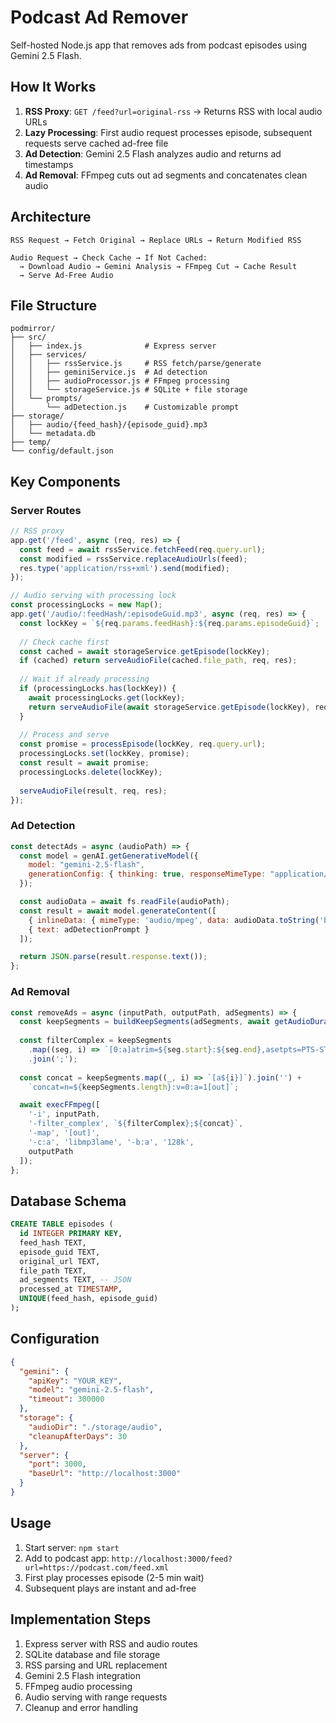 # Podcast Ad Remover

Self-hosted Node.js app that removes ads from podcast episodes using Gemini 2.5 Flash.

## How It Works

1. **RSS Proxy**: `GET /feed?url=original-rss` → Returns RSS with local audio URLs
2. **Lazy Processing**: First audio request processes episode, subsequent requests serve cached ad-free file
3. **Ad Detection**: Gemini 2.5 Flash analyzes audio and returns ad timestamps
4. **Ad Removal**: FFmpeg cuts out ad segments and concatenates clean audio

## Architecture

```
RSS Request → Fetch Original → Replace URLs → Return Modified RSS

Audio Request → Check Cache → If Not Cached:
  → Download Audio → Gemini Analysis → FFmpeg Cut → Cache Result
  → Serve Ad-Free Audio
```

## File Structure

```
podmirror/
├── src/
│   ├── index.js              # Express server
│   ├── services/
│   │   ├── rssService.js     # RSS fetch/parse/generate
│   │   ├── geminiService.js  # Ad detection
│   │   ├── audioProcessor.js # FFmpeg processing
│   │   └── storageService.js # SQLite + file storage
│   └── prompts/
│       └── adDetection.js    # Customizable prompt
├── storage/
│   ├── audio/{feed_hash}/{episode_guid}.mp3
│   └── metadata.db
├── temp/
└── config/default.json
```

## Key Components

### Server Routes
```javascript
// RSS proxy
app.get('/feed', async (req, res) => {
  const feed = await rssService.fetchFeed(req.query.url);
  const modified = rssService.replaceAudioUrls(feed);
  res.type('application/rss+xml').send(modified);
});

// Audio serving with processing lock
const processingLocks = new Map();
app.get('/audio/:feedHash/:episodeGuid.mp3', async (req, res) => {
  const lockKey = `${req.params.feedHash}:${req.params.episodeGuid}`;
  
  // Check cache first
  const cached = await storageService.getEpisode(lockKey);
  if (cached) return serveAudioFile(cached.file_path, req, res);
  
  // Wait if already processing
  if (processingLocks.has(lockKey)) {
    await processingLocks.get(lockKey);
    return serveAudioFile(await storageService.getEpisode(lockKey), req, res);
  }
  
  // Process and serve
  const promise = processEpisode(lockKey, req.query.url);
  processingLocks.set(lockKey, promise);
  const result = await promise;
  processingLocks.delete(lockKey);
  
  serveAudioFile(result, req, res);
});
```

### Ad Detection
```javascript
const detectAds = async (audioPath) => {
  const model = genAI.getGenerativeModel({ 
    model: "gemini-2.5-flash",
    generationConfig: { thinking: true, responseMimeType: "application/json" }
  });

  const audioData = await fs.readFile(audioPath);
  const result = await model.generateContent([
    { inlineData: { mimeType: 'audio/mpeg', data: audioData.toString('base64') } },
    { text: adDetectionPrompt }
  ]);

  return JSON.parse(result.response.text());
};
```

### Ad Removal
```javascript
const removeAds = async (inputPath, outputPath, adSegments) => {
  const keepSegments = buildKeepSegments(adSegments, await getAudioDuration(inputPath));
  
  const filterComplex = keepSegments
    .map((seg, i) => `[0:a]atrim=${seg.start}:${seg.end},asetpts=PTS-STARTPTS[a${i}]`)
    .join(';');
  
  const concat = keepSegments.map((_, i) => `[a${i}]`).join('') + 
    `concat=n=${keepSegments.length}:v=0:a=1[out]`;

  await execFFmpeg([
    '-i', inputPath,
    '-filter_complex', `${filterComplex};${concat}`,
    '-map', '[out]',
    '-c:a', 'libmp3lame', '-b:a', '128k',
    outputPath
  ]);
};
```

## Database Schema
```sql
CREATE TABLE episodes (
  id INTEGER PRIMARY KEY,
  feed_hash TEXT,
  episode_guid TEXT,
  original_url TEXT,
  file_path TEXT,
  ad_segments TEXT, -- JSON
  processed_at TIMESTAMP,
  UNIQUE(feed_hash, episode_guid)
);
```

## Configuration
```json
{
  "gemini": {
    "apiKey": "YOUR_KEY",
    "model": "gemini-2.5-flash",
    "timeout": 300000
  },
  "storage": {
    "audioDir": "./storage/audio",
    "cleanupAfterDays": 30
  },
  "server": {
    "port": 3000,
    "baseUrl": "http://localhost:3000"
  }
}
```

## Usage

1. Start server: `npm start`
2. Add to podcast app: `http://localhost:3000/feed?url=https://podcast.com/feed.xml`
3. First play processes episode (2-5 min wait)
4. Subsequent plays are instant and ad-free

## Implementation Steps

1. Express server with RSS and audio routes
2. SQLite database and file storage
3. RSS parsing and URL replacement
4. Gemini 2.5 Flash integration
5. FFmpeg audio processing
6. Audio serving with range requests
7. Cleanup and error handling